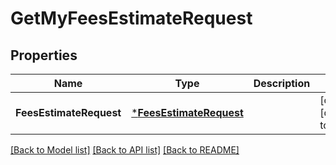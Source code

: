 # GetMyFeesEstimateRequest

## Properties
Name | Type | Description | Notes
------------ | ------------- | ------------- | -------------
**FeesEstimateRequest** | [***FeesEstimateRequest**](FeesEstimateRequest.md) |  | [optional] [default to null]

[[Back to Model list]](../README.md#documentation-for-models) [[Back to API list]](../README.md#documentation-for-api-endpoints) [[Back to README]](../README.md)

